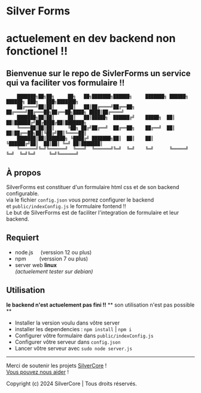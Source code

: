 # Silver Forms
# actuelement en dev **backend non fonctionel !!**
Bienvenue sur le repo de SivlerForms un service qui va faciliter vos formulaire !!
---
        ███████╗██╗██╗     ██╗   ██╗███████╗██████╗     ███████╗ ██████╗ ██████╗ ███╗   ███╗███████╗
        ██╔════╝██║██║     ██║   ██║██╔════╝██╔══██╗    ██╔════╝██╔═══██╗██╔══██╗████╗ ████║██╔════╝
        ███████╗██║██║     ██║   ██║█████╗  ██████╔╝    █████╗  ██║   ██║██████╔╝██╔████╔██║███████╗
        ╚════██║██║██║     ╚██╗ ██╔╝██╔══╝  ██╔══██╗    ██╔══╝  ██║   ██║██╔══██╗██║╚██╔╝██║╚════██║
        ███████║██║███████╗ ╚████╔╝ ███████╗██║  ██║    ██║     ╚██████╔╝██║  ██║██║ ╚═╝ ██║███████║
        ╚══════╝╚═╝╚══════╝  ╚═══╝  ╚══════╝╚═╝  ╚═╝    ╚═╝      ╚═════╝ ╚═╝  ╚═╝╚═╝     ╚═╝╚══════╝
      
## À propos
SilverForms est constituer d'un formulaire html css et de son backend configurable.<br>
via le fichier ``config.json`` vous porrez configurer le backend <br>
et ``public/indexConfig.js`` le formulaire fontend !!<br>
Le but de SilverForms est de faciliter l'integration de formulaire et leur backend. 

## Requiert 
- node.js     (verssion 12 ou plus)
- npm         (verssion 7 ou plus)
- server web **linux**<br>
*(actuelement tester sur debian)*

## Utilisation 
**le backend n'est actuelement pas fini !!**
** son utilisation n'est pas possible **
- Installer la version voulu dans vôtre server
- installer les dependencies : ``npm install`` | ``npm i``
- Configurer vôtre formulaire dans ``public/indexConfig.js``
- Configurer vôtre serveur dans ``config.json``
- Lancer vôtre serveur avec ``sudo node server.js``

---
Merci de soutenir les projets [SilverCore](https://core.silverdium.fr) !<br>
[Vous pouvez nous aider](https://tipeee.com/silverdium) !<br>

Copyright (c) 2024 SilverCore | Tous droits réservés.<br>
